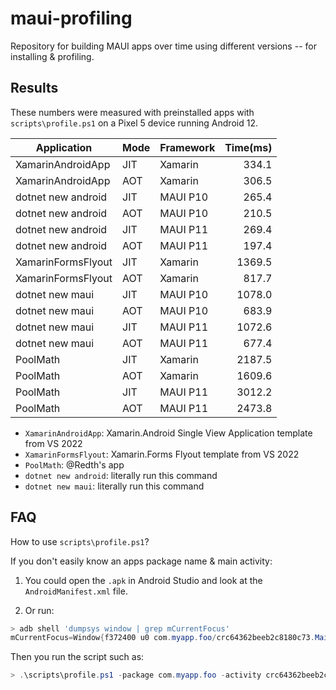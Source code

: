 # maui-profiling

Repository for building MAUI apps over time using different versions -- for installing & profiling.

## Results

These numbers were measured with preinstalled apps with `scripts\profile.ps1` on a Pixel 5 device running Android 12.

| Application        | Mode | Framework | Time(ms) |
|------------------- |------|-----------| --------:|
| XamarinAndroidApp  |  JIT |   Xamarin |    334.1 |
| XamarinAndroidApp  |  AOT |   Xamarin |    306.5 |
| dotnet new android |  JIT |  MAUI P10 |    265.4 |
| dotnet new android |  AOT |  MAUI P10 |    210.5 |
| dotnet new android |  JIT |  MAUI P11 |    269.4 |
| dotnet new android |  AOT |  MAUI P11 |    197.4 |
| XamarinFormsFlyout |  JIT |   Xamarin |   1369.5 |
| XamarinFormsFlyout |  AOT |   Xamarin |    817.7 |
| dotnet new maui    |  JIT |  MAUI P10 |   1078.0 |
| dotnet new maui    |  AOT |  MAUI P10 |    683.9 |
| dotnet new maui    |  JIT |  MAUI P11 |   1072.6 |
| dotnet new maui    |  AOT |  MAUI P11 |    677.4 |
| PoolMath           |  JIT |   Xamarin |   2187.5 |
| PoolMath           |  AOT |   Xamarin |   1609.6 |
| PoolMath           |  JIT |  MAUI P11 |   3012.2 |
| PoolMath           |  AOT |  MAUI P11 |   2473.8 |

* `XamarinAndroidApp`: Xamarin.Android Single View Application template from VS 2022
* `XamarinFormsFlyout`: Xamarin.Forms Flyout template from VS 2022
* `PoolMath`: @Redth's app
* `dotnet new android`: literally run this command
* `dotnet new maui`: literally run this command

## FAQ

How to use `scripts\profile.ps1`?

If you don't easily know an apps package name & main activity:

1. You could open the `.apk` in Android Studio and look at the `AndroidManifest.xml` file.

1. Or run:

```powershell
> adb shell 'dumpsys window | grep mCurrentFocus'
mCurrentFocus=Window{f372400 u0 com.myapp.foo/crc64362beeb2c8180c73.MainActivity}
```

Then you run the script such as:

```powershell
> .\scripts\profile.ps1 -package com.myapp.foo -activity crc64362beeb2c8180c73.MainActivity
```